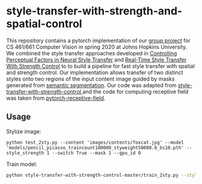 # style-transfer-with-strength-and-spatial-control
This repository contains a pytorch implementation of our [group project](https://github.com/c76068/style-transfer-with-strength-and-spatial-control-/blob/master/Computer_Vision_Final_Report.pdf) for CS 461/661 Computer Vision in spring 2020 at Johns Hopkins University. We combined the style transfer approaches developed in [Controlling Perceptual Factors in Neural Style Transfer](https://ieeexplore.ieee.org/document/8099880) and [Real-Time Style Transfer With Strength Control](https://link.springer.com/chapter/10.1007/978-3-030-29891-3_19) to to build a pipeline for fast style transfer with spatial and strength control. Our implementation allows transfer of two distinct styles onto two regions of the input content image guided by masks generated from [semantic
segmentation](https://arxiv.org/abs/1706.05587). Our code was adapted from [
style-transfer-with-strength-control ](https://github.com/victorkitov/style-transfer-with-strength-control) and the code for computing receptive field was taken from [pytorch-receptive-field](https://github.com/Fangyh09/pytorch-receptive-field).

## Usage
Stylize image:
```
python test_2sty.py --content 'images/contents/foxcat.jpg' --model 'models/pencil_picasso_traincount100000_styweight50000.0_bs10.pth' --style_strength 1 --switch True --mask 1 --gpu_id 0
```

Train model:
```bash
python style-transfer-with-strength-control-master/train_2sty.py --style_image1 'style-transfer-with-strength-control-master/images/styles/pencil.jpg' --style_image2 'style-transfer-with-strength-control-master/images/styles/picasso.jpg' --dataset 'data' --batch_size 10 --max_train_count 100000 --style_weight 5e4 --save_model_dir 'style-transfer-with-strength-control-master/models/' --log_batches_interval 20 --gpu_id 0
```
